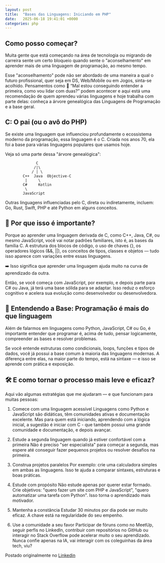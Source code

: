 ```yaml
---
layout: post
title:  "Bases das Linguagens: Iniciando em PHP"
date:   2025-06-18 19:41:01 +0000
categories: php
---
```


## Como posso começar?

Muita gente que está começando na área de tecnologia ou migrando de carreira sente um certo bloqueio quando sente o "aconselhamento" em aprender mais de uma linguagem de programação, ao mesmo tempo.

Esse "aconselhamento" pode não ser abordado de uma maneira a qual o futuro profissional, quer seja em DS, Web/Mobile ou em Jogos, sinta-se acolhido. Pensamentos como 🧠 “Mal estou conseguindo entender a primeira, como vou lidar com duas?” podem acontecer e aqui está uma recomendação de quem aprendeu várias linguagens e hoje trabalha com parte delas: conheça a árvore genealógica das Linguagens de Programação e a base geral.


## C: O pai (ou o avô do PHP)

Se existe uma linguagem que influenciou profundamente o ecossistema moderno da programação, essa linguagem é o C. Criada nos anos 70, ela foi a base para várias linguagens populares que usamos hoje.

Veja só uma parte dessa "árvore genealógica":

```
              C
             /|\
            / | \
        C++  Java  Objective-C
         |     \
        C#     Kotlin
         \
        JavaScript

```


Outras linguagens influenciadas pelo C, direta ou indiretamente, incluem: Go, Rust, Swift, PHP e até Python em alguns conceitos.

## 🔑 Por que isso é importante?

Porque ao aprender uma linguagem derivada de C, como C++, Java, C#, ou mesmo JavaScript, você vai notar padrões familiares, isto é, as bases da família C. A estrutura dos blocos de código, o uso de chaves {}, os operadores lógicos (&&, ||), os conceitos de tipos, classes e objetos — tudo isso aparece com variações entre essas linguagens.

➡️ Isso significa que aprender uma linguagem ajuda muito na curva de aprendizado da outra.

Então, se você começa com JavaScript, por exemplo, e depois parte para C# ou Java, já terá uma base sólida para se adaptar. Isso reduz o esforço cognitivo e acelera sua evolução como desenvolvedor ou desenvolvedora.

## 🌱 Entendendo a Base: Programação é mais do que linguagem
Além de falarmos em linguagens como Python, JavaScript, C# ou Go, é importante entender que programar é, acima de tudo, pensar logicamente, compreender as bases e resolver problemas.

Se você entende estruturas como condicionais, loops, funções e tipos de dados, você já possui a base comum à maioria das linguagens modernas. A diferença entre elas, na maior parte do tempo, está na sintaxe — e isso se aprende com prática e exposição.

## 🛠️ E como tornar o processo mais leve e eficaz?
Aqui vão algumas estratégias que me ajudaram — e que funcionam para muitas pessoas:

1. Comece com uma linguagem acessível
Linguagens como Python e JavaScript são didáticas, têm comunidades ativas e documentação excelente. Mas para quem está iniciando, aprendendo com a lógica inicial, a sugestão é iniciar com C - que também possui uma grande comunidade e documentação, e depois avançar.

2. Estude a segunda linguagem quando já estiver confortável com a primeira
Não é preciso "ser especialista" para começar a segunda, mas espere até conseguir fazer pequenos projetos ou resolver desafios na primeira.

3. Construa projetos paralelos
Por exemplo: crie uma calculadora simples em ambas as linguagens. Isso te ajuda a comparar sintaxes, estruturas e boas práticas.

4. Estude com propósito
Não estude apenas por querer estar formado. Crie objetivos: "quero fazer um site com PHP e JavaScript", "quero automatizar uma tarefa com Python". Isso torna o aprendizado mais motivador.

5. Mantenha a constância
Estudar 30 minutos por dia pode ser muito eficaz. A chave está na regularidade do seu empenho.

6. Use a comunidade a seu favor
Participar de fóruns como no MeetUp, seguir perfis no LinkedIn, contribuir com repositórios no GitHub ou interagir no Stack Overflow pode acelerar muito o seu aprendizado. Nunca confie apenas na IA, vai interagir com os coleguinhas da área tech, viu?

Postado originalmente no [Linkedin](https://pt.linkedin.com/pulse/aprender-duas-linguagens-de-programa%C3%A7%C3%A3o-n%C3%A3o-precisa-l9cef)